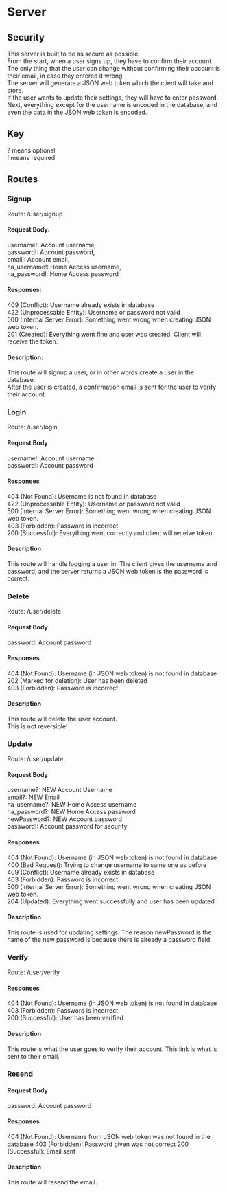 # Server
## Security
This server is built to be as secure as possible.  
From the start, when a user signs up, they have to confirm their account.  
The only thing that the user can change without confirming their account is their email, in case they entered it wrong  
The server will generate a JSON web token which the client will take and store.  
If the user wants to update their settings, they will have to enter password.  
Next, everything except for the username is encoded in the database, and even the data in the JSON web token is encoded.  

## Key
? means optional  
! means required

## Routes
### Signup  
Route: /user/signup  
#### Request Body:
username!: Account username,  
password!: Account password,  
email!: Account email,  
ha_username!: Home Access username,  
ha_password!: Home Access password  
#### Responses:
409 (Conflict): Username already exists in database  
422 (Unprocessable Entity): Username or password not valid  
500 (Internal Server Error): Something went wrong when creating JSON web token.  
201 (Created): Everything went fine and user was created. Client will receive the token.  
#### Description:
This route will signup a user, or in other words create a user in the database.  
After the user is created, a confirmation email is sent for the user to verify their account.  
### Login
Route: /user/login
#### Request Body
username!: Account username  
password!: Account password  
#### Responses
404 (Not Found): Username is not found in database  
422 (Unprocessable Entity): Username or password not valid  
500 (Internal Server Error): Something went wrong when creating JSON web token.  
403 (Forbidden): Password is incorrect  
200 (Successful): Everything went correctly and client will receive token  
#### Description
This route will handle logging a user in. The client gives the username and password, and the server returns a JSON web token is the password is correct.
### Delete
Route: /user/delete
#### Request Body
password: Account password
#### Responses
404 (Not Found): Username (in JSON web token) is not found in database  
202 (Marked for deletion): User has been deleted  
403 (Forbidden): Password is incorrect  
#### Description
This route will delete the user account.  
This is not reversible!
### Update
Route: /user/update
#### Request Body
username?: NEW Account Username  
email?: NEW Email  
ha_username?: NEW Home Access username  
ha_password?: NEW Home Access password  
newPassword?: NEW Account password  
password!: Account password for security  
#### Responses
404 (Not Found): Username (in JSON web token) is not found in database  
400 (Bad Request): Trying to change username to same one as before  
409 (Conflict): Username already exists in database  
403 (Forbidden): Password is incorrect  
500 (Internal Server Error): Something went wrong when creating JSON web token.  
204 (Updated): Everything went successfully and user has been updated
#### Description
This route is used for updating settings. The reason newPassword is the name of the new password is because there is already a password field.
### Verify
Route: /user/verify
#### Responses
404 (Not Found): Username (in JSON web token) is not found in database  
403 (Forbidden): Password is incorrect  
200 (Successful): User has been verified
#### Description
This route is what the user goes to verify their account. This link is what is sent to their email.
### Resend
#### Request Body
password: Account password
#### Responses
404 (Not Found): Username from JSON web token was not found in the database
403 (Forbidden): Password given was not correct
200 (Successful): Email sent
#### Description
This route will resend the email.
